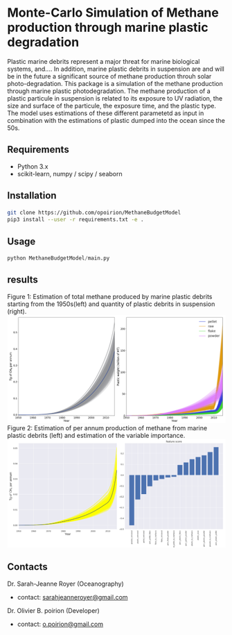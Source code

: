 # Monte-Carlo Simulation of Methane production through marine plastic degradation


Plastic marine debrits represent a major threat for marine biological systems, and.... In addition, marine plastic debrits in suspension are and will be in the future a significant source of methane production throuh solar photo-degradation. This package is a simulation of the methane production through marine plastic photodegradation. The methane production of a plastic particule in suspension is related to its exposure to UV radiation, the size and surface of the particule, the exposure time, and the plastic type. The model uses estimations of these different parametetd as input in combination with the estimations of plastic dumped into the ocean since the 50s.

## Requirements
* Python 3.x
* scikit-learn, numpy / scipy / seaborn

## Installation

```bash
git clone https://github.com/opoirion/MethaneBudgetModel
pip3 install --user -r requirements.txt -e .
```

## Usage
```python
python MethaneBudgetModel/main.py
```
## results
Figure 1: Estimation of total methane produced by marine plastic debrits starting from the 1950s(left) and quantity of plastic debrits in suspension (right).
![Figure 1](./img/Figure_1.png)
Figure 2: Estimation of per annum production of methane from marine plastic debrits (left) and estimation of the variable importance.
![Figure 2](./img/Figure_2.png)

## Contacts

Dr. Sarah-Jeanne Royer (Oceanography)
* contact: sarahjeanneroyer@gmail.com

Dr. Olivier B. poirion (Developer)
* contact: o.poirion@gmail.com
